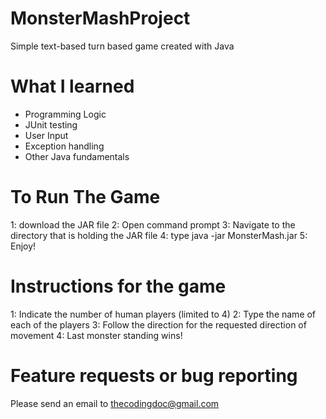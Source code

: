 # MonsterMashProject
Simple text-based turn based game created with Java

# What I learned
- Programming Logic
- JUnit testing
- User Input
- Exception handling
- Other Java fundamentals

# To Run The Game
1: download the JAR file
2: Open command prompt
3: Navigate to the directory that is holding the JAR file
4: type java -jar MonsterMash.jar
5: Enjoy!

# Instructions for the game
1: Indicate the number of human players (limited to 4)
2: Type the name of each of the players
3: Follow the direction for the requested direction of movement
4: Last monster standing wins!

# Feature requests or bug reporting
Please send an email to thecodingdoc@gmail.com
